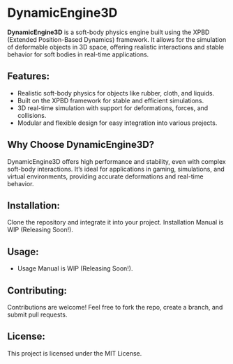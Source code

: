 # DynamicEngine3D

**DynamicEngine3D** is a soft-body physics engine built using the XPBD (Extended Position-Based Dynamics) framework. It allows for the simulation of deformable objects in 3D space, offering realistic interactions and stable behavior for soft bodies in real-time applications.

## Features:
- Realistic soft-body physics for objects like rubber, cloth, and liquids.
- Built on the XPBD framework for stable and efficient simulations.
- 3D real-time simulation with support for deformations, forces, and collisions.
- Modular and flexible design for easy integration into various projects.

## Why Choose DynamicEngine3D?
DynamicEngine3D offers high performance and stability, even with complex soft-body interactions. It’s ideal for applications in gaming, simulations, and virtual environments, providing accurate deformations and real-time behavior.

## Installation:
Clone the repository and integrate it into your project. Installation Manual is WIP (Releasing Soon!).

## Usage:
- Usage Manual is WIP (Releasing Soon!).

## Contributing:
Contributions are welcome! Feel free to fork the repo, create a branch, and submit pull requests.

## License:
This project is licensed under the MIT License.
